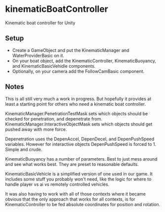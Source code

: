 # kinematicBoatController
Kinematic boat controller for Unity

## Setup
- Create a GameObject and put the KinematicManager and WaterProviderBasic on it.  
- On your boat object, add the KinematicController, KinematicBuoyancy, and KinematicBasicVehidle components.
-  Optionally, on your camera add the FollowCamBasic component. 

## Notes

This is all still very much a work in progress.  But hopefully it provides at least a starting point for others who need a kinematic boat controller.

KinematicManager.PenetrationTestMask sets which objects should be checked for penetration, and depenetrate from.
KinematicManager.InteractiveObjectMask sets which objects should get pushed away with more force.

Depenetration uses the DepenAccel, DepenDecel, and DepenPushSpeed variables.  However for interactive objects DepenPushSpeed is forced to 1.  Simple and crude.

KinematicBuoyancy has a number of parameters.  Best to just mess around and see what works best.  They are preset to reasonable defaults.

KinematicBasicVehicle is a simplified version of one used in our game. It includes some stuff you probably won't need, like the logic for where to handle player vs ai vs remotely controlled vehicles.

It was also having to work with all of those contexts where it became obvious that the only approach that works for all contexts, is for KinematicController to be fed absolute coordinates for position and rotation.  
